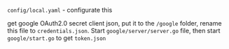`config/local.yaml` - configurate this

get google OAuth2.0 secret client json, put it to the `/google` folder, rename this file to `credentials.json`.
Start `google/server/server.go` file, then start `google/start.go` to get `token.json`
